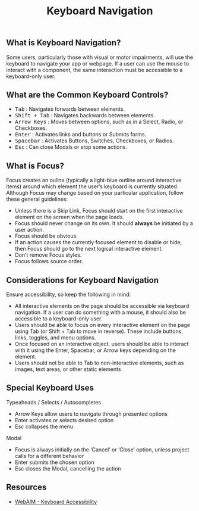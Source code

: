 ﻿---
title: Keyboard Navigation
summary: Users should be able to completely interact with your application using only the keyboard.
tags: accessibility, keyboard, focus
layout: guide
eleventyNavigation:
  key: Keyboard Navigation
  parent: Accessibility
  order: 3
  excerpt: Applications should be accessible to keyboard-only users.
  img: /img/illustrations/illus-keyboard.svg
---

## What is Keyboard Navigation?
  
Some users, particularly those with visual or motor impairments, will use the keyboard to navigate your app or webpage. If a user can use the mouse to interact with a component, the same interaction must be accessible to a keyboard-only user.

## What are the Common Keyboard Controls?
 
* <kbd>Tab</kbd> : Navigates forwards between elements.
* <kbd>Shift + Tab</kbd> : Navigates backwards between elements.
* <kbd>Arrow Keys</kbd> : Moves between options, such as in a Select, Radio, or Checkboxes.
* <kbd>Enter</kbd> : Activates links and buttons or Submits forms.
* <kbd>Spacebar</kbd> : Activates Buttons, Switches, Checkboxes, or Radios.
* <kbd>Esc</kbd> : Can close Modals or stop some actions.

## What is Focus?

Focus creates an ouline (typically a light-blue outline around interactive items) around which element the user’s keyboard is currently situated. Although Focus may change based on your particular application, follow these general guidelines:

* Unless there is a Skip Link, Focus should start on the first interactive element on the screen when the page loads.
* Focus should never change on its own. It should **always** be initiated by a user action.
* Focus should be obvious.
* If an action causes the currently focused element to disable or hide, then Focus should go to the next logical interactive element.
* Don’t remove Focus styles.
* Focus follows source order.

## Considerations for Keyboard Navigation

Ensure accessibility, so keep the following in mind:

* All interactive elements on the page should be accessible via keyboard navigation. If a user can do something with a mouse, it should also be accessible to a keyboard-only user.
* Users should be able to focus on every interactive element on the page using Tab (or Shift + Tab to move in reverse). These include buttons, links, toggles, and menu options. 
* Once focused on an interactive object, users should be able to interact with it using the Enter, Spacebar, or Arrow keys depending on the element.
* Users should not be able to Tab to non-interactive elements, such as images, text areas, or other static elements 

## Special Keyboard Uses

Typeaheads / Selects / Autocompletes

* Arrow Keys allow users to navigate through presented options
* Enter activates or selects desired option
* Esc collapses the menu

Modal

* Focus is always initially on the ‘Cancel’ or ‘Close’ option, unless project calls for a different behavior
* Enter submits the chosen option
* Esc closes the Modal, cancelling the action


## Resources
* <a href="https://webaim.org/techniques/keyboard/" target="_blank">WebAIM - Keyboard Accessibility</a>
